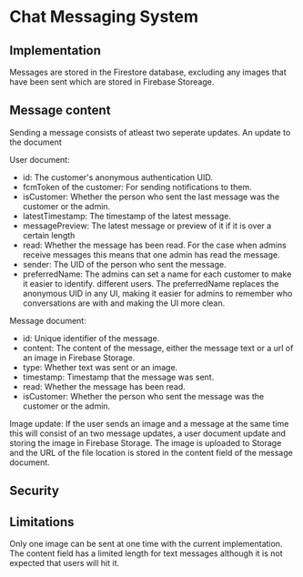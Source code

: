 # Chat Messaging System

## Implementation
Messages are stored in the Firestore database, excluding any images that have been sent which are stored in Firebase Storeage.

## Message content

Sending a message consists of atleast two seperate updates. An update to the document 

User document:

- id: The customer's anonymous authentication UID.
- fcmToken of the customer: For sending notifications to them.
- isCustomer: Whether the person who sent the last message was the customer or the admin.
- latestTimestamp: The timestamp of the latest message.
- messagePreview: The latest message or preview of it if it is over a certain length
- read: Whether the message has been read. For the case when admins receive messages this means that one admin has read the message.
- sender: The UID of the person who sent the message.
- preferredName: The admins can set a name for each customer to make it easier to identify. different users. The preferredName replaces the anonymous UID in any UI, making it easier for admins to remember who conversations are with and making the UI more clean.

Message document:

- id: Unique identifier of the message.
- content: The content of the message, either the message text or a url of an image in Firebase Storage.
- type: Whether text was sent or an image.
- timestamp: Timestamp that the message was sent.
- read: Whether the message has been read.
- isCustomer: Whether the person who sent the message was the customer or the admin.

Image update:
If the user sends an image and a message at the same time this will consist of an two message updates, a user document update and storing the image in Firebase Storage. The image is uploaded to Storage and the URL of the file location is stored in the content field of the message document.


## Security


## Limitations
Only one image can be sent at one time with the current implementation. The content field has a limited length for text messages although it is not expected that users will hit it.
